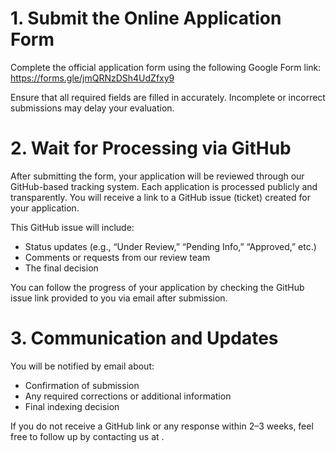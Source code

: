 # 1. Submit the Online Application Form
Complete the official application form using the following Google Form link:
https://forms.gle/jmQRNzDSh4UdZfxy9

Ensure that all required fields are filled in accurately. Incomplete or incorrect submissions may delay your evaluation.

# 2. Wait for Processing via GitHub
After submitting the form, your application will be reviewed through our GitHub-based tracking system.
Each application is processed publicly and transparently. You will receive a link to a GitHub issue (ticket) created for your application.

This GitHub issue will include:
* Status updates (e.g., “Under Review,” “Pending Info,” “Approved,” etc.)
* Comments or requests from our review team
* The final decision

You can follow the progress of your application by checking the GitHub issue link provided to you via email after submission.

# 3. Communication and Updates
You will be notified by email about:

* Confirmation of submission
* Any required corrections or additional information
* Final indexing decision

If you do not receive a GitHub link or any response within 2–3 weeks, feel free to follow up by contacting us at .
